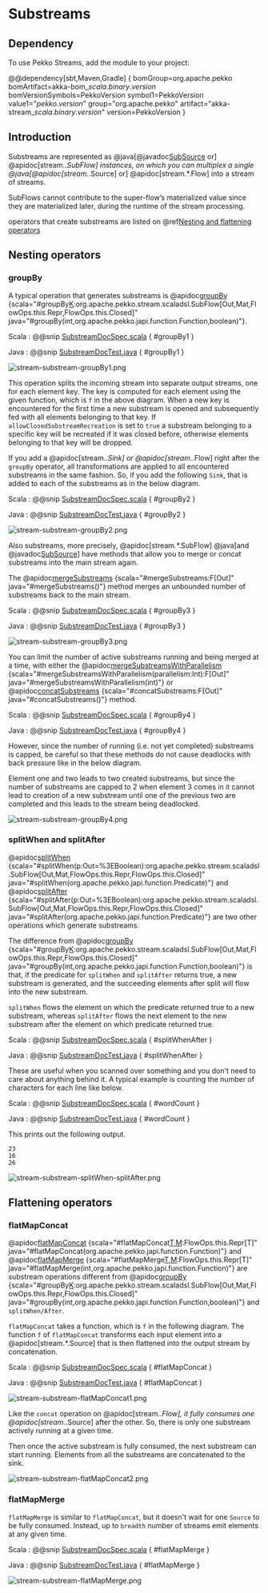 # Substreams

## Dependency

To use Pekko Streams, add the module to your project:

@@dependency[sbt,Maven,Gradle] {
  bomGroup=org.apache.pekko bomArtifact=akka-bom_$scala.binary.version$ bomVersionSymbols=PekkoVersion
  symbol1=PekkoVersion
  value1="$pekko.version$"
  group="org.apache.pekko"
  artifact="akka-stream_$scala.binary.version$"
  version=PekkoVersion
}

## Introduction

Substreams are represented as @java[@javadoc[SubSource](pekko.stream.javadsl.SubSource) or] @apidoc[stream.*.SubFlow] instances, on which you can multiplex a single @java[@apidoc[stream.*.Source] or] @apidoc[stream.*.Flow]
into a stream of streams.

SubFlows cannot contribute to the super-flow’s materialized value since they are materialized later,
during the runtime of the stream processing.

operators that create substreams are listed on @ref[Nesting and flattening operators](operators/index.md#nesting-and-flattening-operators)

## Nesting operators

### groupBy

A typical operation that generates substreams is @apidoc[groupBy](stream.*.Source) {scala="#groupBy[K](maxSubstreams:Int,f:Out=%3EK,allowClosedSubstreamRecreation:Boolean):org.apache.pekko.stream.scaladsl.SubFlow[Out,Mat,FlowOps.this.Repr,FlowOps.this.Closed]" java="#groupBy(int,org.apache.pekko.japi.function.Function,boolean)"}.

Scala
:   @@snip [SubstreamDocSpec.scala](/docs/src/test/scala/docs/stream/SubstreamDocSpec.scala) { #groupBy1 }

Java
:   @@snip [SubstreamDocTest.java](/docs/src/test/java/jdocs/stream/SubstreamDocTest.java) { #groupBy1 }

![stream-substream-groupBy1.png](../../images/stream-substream-groupBy1.png)

This operation splits the incoming stream into separate output
streams, one for each element key. The key is computed for each element
using the given function, which is `f` in the above diagram. When a new key is encountered for the first time
a new substream is opened and subsequently fed with all elements belonging to that key.
If `allowClosedSubstreamRecreation` is set to `true` a substream belonging to a specific key
will be recreated if it was closed before, otherwise elements belonging to that key will be dropped.

If you add a @apidoc[stream.*.Sink] or @apidoc[stream.*.Flow] right after the `groupBy` operator,
all transformations are applied to all encountered substreams in the same fashion.
So, if you add the following `Sink`, that is added to each of the substreams as in the below diagram.

Scala
:   @@snip [SubstreamDocSpec.scala](/docs/src/test/scala/docs/stream/SubstreamDocSpec.scala) { #groupBy2 }

Java
:   @@snip [SubstreamDocTest.java](/docs/src/test/java/jdocs/stream/SubstreamDocTest.java) { #groupBy2 }

![stream-substream-groupBy2.png](../../images/stream-substream-groupBy2.png)

Also substreams, more precisely, @apidoc[stream.*.SubFlow] @java[and @javadoc[SubSource](pekko.stream.javadsl.SubSource)] have methods that allow you to
merge or concat substreams into the main stream again.

The @apidoc[mergeSubstreams](stream.*.SubFlow) {scala="#mergeSubstreams:F[Out]" java="#mergeSubstreams()"} method merges an unbounded number of substreams back to the main stream.

Scala
:   @@snip [SubstreamDocSpec.scala](/docs/src/test/scala/docs/stream/SubstreamDocSpec.scala) { #groupBy3 }

Java
:   @@snip [SubstreamDocTest.java](/docs/src/test/java/jdocs/stream/SubstreamDocTest.java) { #groupBy3 }

![stream-substream-groupBy3.png](../../images/stream-substream-groupBy3.png)

You can limit the number of active substreams running and being merged at a time,
with either the @apidoc[mergeSubstreamsWithParallelism](stream.*.SubFlow) {scala="#mergeSubstreamsWithParallelism(parallelism:Int):F[Out]" java="#mergeSubstreamsWithParallelism(int)"} or @apidoc[concatSubstreams](stream.*.SubFlow) {scala="#concatSubstreams:F[Out]" java="#concatSubstreams()"} method.

Scala
:   @@snip [SubstreamDocSpec.scala](/docs/src/test/scala/docs/stream/SubstreamDocSpec.scala) { #groupBy4 }

Java
:   @@snip [SubstreamDocTest.java](/docs/src/test/java/jdocs/stream/SubstreamDocTest.java) { #groupBy4 }

However, since the number of running (i.e. not yet completed) substreams is capped,
be careful so that these methods do not cause deadlocks with back pressure like in the below diagram.

Element one and two leads to two created substreams, but since the number of substreams are capped to 2 
when element 3 comes in it cannot lead to creation of a new substream until one of the previous two are completed 
and this leads to the stream being deadlocked.

![stream-substream-groupBy4.png](../../images/stream-substream-groupBy4.png)

### splitWhen and splitAfter

@apidoc[splitWhen](stream.*.Source) {scala="#splitWhen(p:Out=%3EBoolean):org.apache.pekko.stream.scaladsl.SubFlow[Out,Mat,FlowOps.this.Repr,FlowOps.this.Closed]" java="#splitWhen(org.apache.pekko.japi.function.Predicate)"} and @apidoc[splitAfter](stream.*.Source) {scala="#splitAfter(p:Out=%3EBoolean):org.apache.pekko.stream.scaladsl.SubFlow[Out,Mat,FlowOps.this.Repr,FlowOps.this.Closed]" java="#splitAfter(org.apache.pekko.japi.function.Predicate)"} are two other operations which generate substreams.

The difference from @apidoc[groupBy](stream.*.Source) {scala="#groupBy[K](maxSubstreams:Int,f:Out=%3EK,allowClosedSubstreamRecreation:Boolean):org.apache.pekko.stream.scaladsl.SubFlow[Out,Mat,FlowOps.this.Repr,FlowOps.this.Closed]" java="#groupBy(int,org.apache.pekko.japi.function.Function,boolean)"} is that, if the predicate for `splitWhen` and `splitAfter` returns true,
a new substream is generated, and the succeeding elements after split will flow into the new substream.

`splitWhen` flows the element on which the predicate returned true to a new substream,
 whereas `splitAfter` flows the next element to the new substream after the element on which predicate returned true.

Scala
:   @@snip [SubstreamDocSpec.scala](/docs/src/test/scala/docs/stream/SubstreamDocSpec.scala) { #splitWhenAfter }

Java
:   @@snip [SubstreamDocTest.java](/docs/src/test/java/jdocs/stream/SubstreamDocTest.java) { #splitWhenAfter }

These are useful when you scanned over something and you don't need to care about anything behind it.
A typical example is counting the number of characters for each line like below.

Scala
:   @@snip [SubstreamDocSpec.scala](/docs/src/test/scala/docs/stream/SubstreamDocSpec.scala) { #wordCount }

Java
:   @@snip [SubstreamDocTest.java](/docs/src/test/java/jdocs/stream/SubstreamDocTest.java) { #wordCount }

This prints out the following output.

```
23
16
26
``` 

![stream-substream-splitWhen-splitAfter.png](../../images/stream-substream-splitWhen-splitAfter.png)

## Flattening operators

### flatMapConcat

@apidoc[flatMapConcat](stream.*.Source) {scala="#flatMapConcat[T,M](f:Out=%3Eorg.apache.pekko.stream.Graph[org.apache.pekko.stream.SourceShape[T],M]):FlowOps.this.Repr[T]" java="#flatMapConcat(org.apache.pekko.japi.function.Function)"} and @apidoc[flatMapMerge](stream.*.Source) {scala="#flatMapMerge[T,M](breadth:Int,f:Out=%3Eorg.apache.pekko.stream.Graph[org.apache.pekko.stream.SourceShape[T],M]):FlowOps.this.Repr[T]" java="#flatMapMerge(int,org.apache.pekko.japi.function.Function)"} are substream operations different from @apidoc[groupBy](stream.*.Source) {scala="#groupBy[K](maxSubstreams:Int,f:Out=%3EK,allowClosedSubstreamRecreation:Boolean):org.apache.pekko.stream.scaladsl.SubFlow[Out,Mat,FlowOps.this.Repr,FlowOps.this.Closed]" java="#groupBy(int,org.apache.pekko.japi.function.Function,boolean)"} and `splitWhen/After`.

`flatMapConcat` takes a function, which is `f` in the following diagram.
The function `f` of `flatMapConcat` transforms each input element into a @apidoc[stream.*.Source] that is then flattened
into the output stream by concatenation.

Scala
:   @@snip [SubstreamDocSpec.scala](/docs/src/test/scala/docs/stream/SubstreamDocSpec.scala) { #flatMapConcat }

Java
:   @@snip [SubstreamDocTest.java](/docs/src/test/java/jdocs/stream/SubstreamDocTest.java) { #flatMapConcat }

![stream-substream-flatMapConcat1.png](../../images/stream-substream-flatMapConcat1.png)

Like the `concat` operation on @apidoc[stream.*.Flow], it fully consumes one @apidoc[stream.*.Source] after the other.
So, there is only one substream actively running at a given time.

Then once the active substream is fully consumed, the next substream can start running.
Elements from all the substreams are concatenated to the sink.

![stream-substream-flatMapConcat2.png](../../images/stream-substream-flatMapConcat2.png)

### flatMapMerge

`flatMapMerge` is similar to `flatMapConcat`, but it doesn't wait for one `Source` to be fully consumed.
 Instead, up to `breadth` number of streams emit elements at any given time.

Scala
:   @@snip [SubstreamDocSpec.scala](/docs/src/test/scala/docs/stream/SubstreamDocSpec.scala) { #flatMapMerge }

Java
:   @@snip [SubstreamDocTest.java](/docs/src/test/java/jdocs/stream/SubstreamDocTest.java) { #flatMapMerge }

![stream-substream-flatMapMerge.png](../../images/stream-substream-flatMapMerge.png)
